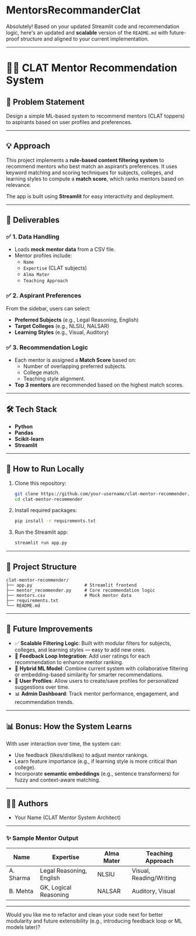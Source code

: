 # MentorsRecommanderClat

Absolutely! Based on your updated Streamlit code and recommendation logic, here's an updated and **scalable** version of the `README.md` with future-proof structure and aligned to your current implementation.

---

# 🧑‍⚖️ CLAT Mentor Recommendation System

## 📌 Problem Statement
Design a simple ML-based system to recommend mentors (CLAT toppers) to aspirants based on user profiles and preferences.

---

## 💡 Approach

This project implements a **rule-based content filtering system** to recommend mentors who best match an aspirant’s preferences. It uses keyword matching and scoring techniques for subjects, colleges, and learning styles to compute a **match score**, which ranks mentors based on relevance.

The app is built using **Streamlit** for easy interactivity and deployment.

---

## 📂 Deliverables

### ✅ 1. Data Handling
- Loads **mock mentor data** from a CSV file.
- Mentor profiles include:
  - `Name`
  - `Expertise` (CLAT subjects)
  - `Alma Mater`
  - `Teaching Approach`

### ✅ 2. Aspirant Preferences
From the sidebar, users can select:
- **Preferred Subjects** (e.g., Legal Reasoning, English)
- **Target Colleges** (e.g., NLSIU, NALSAR)
- **Learning Styles** (e.g., Visual, Auditory)

### ✅ 3. Recommendation Logic
- Each mentor is assigned a **Match Score** based on:
  - Number of overlapping preferred subjects.
  - College match.
  - Teaching style alignment.
- **Top 3 mentors** are recommended based on the highest match scores.

---

## 🛠️ Tech Stack

- **Python**
- **Pandas**
- **Scikit-learn**
- **Streamlit**

---

## 🚀 How to Run Locally

1. Clone this repository:
   ```bash
   git clone https://github.com/your-username/clat-mentor-recommender.git
   cd clat-mentor-recommender
   ```

2. Install required packages:
   ```bash
   pip install -r requirements.txt
   ```

3. Run the Streamlit app:
   ```bash
   streamlit run app.py
   ```

---

## 📁 Project Structure

```
clat-mentor-recommender/
├── app.py                    # Streamlit frontend
├── mentor_recommender.py     # Core recommendation logic
├── mentors.csv               # Mock mentor data
├── requirements.txt
└── README.md
```

---

## 🧠 Future Improvements

- ✅ **Scalable Filtering Logic**: Built with modular filters for subjects, colleges, and learning styles — easy to add new ones.
- 🔄 **Feedback Loop Integration**: Add user ratings for each recommendation to enhance mentor ranking.
- 🧠 **Hybrid ML Model**: Combine current system with collaborative filtering or embedding-based similarity for smarter recommendations.
- 📝 **User Profiles**: Allow users to create/save profiles for personalized suggestions over time.
- 📊 **Admin Dashboard**: Track mentor performance, engagement, and recommendation trends.

---

## 📊 Bonus: How the System Learns

With user interaction over time, the system can:
- Use feedback (likes/dislikes) to adjust mentor rankings.
- Learn feature importance (e.g., if learning style is more critical than college).
- Incorporate **semantic embeddings** (e.g., sentence transformers) for fuzzy and context-aware matching.

---

## 🧑‍💻 Authors

- Your Name (CLAT Mentor System Architect)

---

### ✨ Sample Mentor Output

| Name        | Expertise                 | Alma Mater | Teaching Approach     |
|-------------|---------------------------|-------------|------------------------|
| A. Sharma   | Legal Reasoning, English  | NLSIU       | Visual, Reading/Writing |
| B. Mehta    | GK, Logical Reasoning     | NALSAR      | Auditory, Visual      |

---

Would you like me to refactor and clean your code next for better modularity and future extensibility (e.g., introducing feedback loop or ML models later)?
